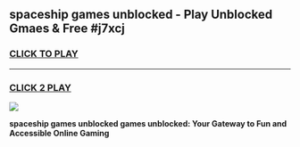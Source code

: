 
## spaceship games unblocked - Play Unblocked Gmaes & Free #j7xcj
<h3>
<a href="https://news.freeplayer.one?title=spaceship_games_unblocked&ref=03M">CLICK TO PLAY</a></h3>
<hr>

<h3>
<a href="https://news.freeplayer.one?title=spaceship_games_unblocked&ref=03M">CLICK 2 PLAY</a>
  
</h3>

<a href="https://news.freeplayer.one?title=spaceship_games_unblocked&ref=03M"><img src="https://clearcache.store/games.png"></a>


**spaceship games unblocked games unblocked: Your Gateway to Fun and Accessible Online Gaming**
